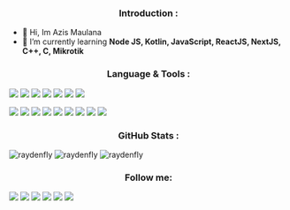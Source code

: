 <h3 align="center">Introduction :</h3>

- 👋 Hi, Im Azis Maulana
- 🌱 I’m currently learning **Node JS, Kotlin, JavaScript, ReactJS, NextJS, C++, C, Mikrotik**


<h3 align="center">Language & Tools :</h3> 

<p>
    <img src="https://img.shields.io/badge/C++-000000?style=for-the-badge&logo=C&logoColor=blue"/>
    <img src="https://img.shields.io/badge/C-000000?style=for-the-badge&logo=c&logoColor=orange"/>
    <img src="https://img.shields.io/badge/git-000000?style=for-the-badge&logo=git&logoColor=grey"/>
    <img src="https://img.shields.io/badge/-GNU_Bash-000000?style=for-the-badge&logo=GNU-Bash&logoColor=4EAA25"/>
    <img src="https://img.shields.io/badge/shell_script-000000?style=for-the-badge&logo=gnu-bash&logoColor=white"/>
    <img src="https://img.shields.io/badge/JavaScript-000000?style=for-the-badge&logo=javascript&logoColor=yellow"/>
    <img src="https://img.shields.io/badge/Kotlin-000000?style=for-the-badge&logo=kotlin&logoColor=blue"/>
</p>
  <p>
    <img src="https://img.shields.io/badge/github-000000?style=for-the-badge&logo=github&logoColor=white"/>
    <img src="https://img.shields.io/badge/-Stackoverflow-000000?style=for-the-badge&logo=stack-overflow&logoColor=FE7A16"/>
    <img src="https://img.shields.io/badge/XDA--Developers-000000?style=for-the-badge&logo=XDA-Developers&logoColor=%23AC6E2F"/>
    <img src="https://img.shields.io/badge/Visual%20Studio%20Code-000000?style=for-the-badge&logo=visual-studio-code&logoColor=0078d7"/>
    <img src="https://img.shields.io/badge/Android-000000?style=for-the-badge&logo=android&logoColor=3DDC84"/>
    <img src="https://img.shields.io/badge/Linux-000000?style=for-the-badge&logo=linux&logoColor=FCC624"/>
    <img src="https://img.shields.io/badge/Arch_Linux-000000?style=for-the-badge&logo=arch-linux&logoColor=blue"/>
    <img src="https://img.shields.io/badge/Windows-000000?style=for-the-badge&logo=windows&logoColor=0078D6"/>
    <img src="https://img.shields.io/badge/Mikrotik-000000?style=for-the-badge&logo=mikrotik&logoColor=gray"/>
  </p>
  
<h3 align="center">GitHub Stats :</h3>
<!---
want to know more about me please look at my website, namely https://raydenfly76.repl.co
<!-- Markdown -->
<img src="https://github-readme-stats.vercel.app/api?username=RAYDENFLY&show_icons=true&theme=midnight-purple" alt="raydenfly" />
<img class="center" src="https://github-readme-stats.vercel.app/api/top-langs/?username=RAYDENFLY&theme=midnight-purple&layout=compact" alt="raydenfly" />
<img src="https://komarev.com/ghpvc/?username=RAYDENFLY&label=Profile%20Views&color=blueviolet&style=plastic" alt="raydenfly" /> </p>

<h3 align="center">Follow me:</h3>

<p align="left">
  <p>
    <a href="https://instagram.com/azis_maulana321"><img src="https://img.shields.io/badge/Instagram-000000?style=for-the-badge&logo=instagram&logoColor=red"/></a>
    <a href="https://twitter.com/azis_maulana321"><img src="https://img.shields.io/badge/Twitter-000000?style=for-the-badge&logo=twitter&logoColor=blue"/></a>
    <a href="https://t.me/azis_maulana321"><img src="https://img.shields.io/badge/Telegram-000000?style=for-the-badge&logo=Telegram&logoColor=blue"/></a>
    <a href="https://https://wa.me/62858112145701"><img src="https://img.shields.io/badge/Whatsapp-000000?style=for-the-badge&logo=Whatsapp&logoColor=green"/></a>
    <a href="https://forum.xda-developers.com/m/raydenfly.12070255/"><img src="https://img.shields.io/badge/XDA--Developers-000000?style=for-the-badge&logo=XDA-Developers&logoColor=%23AC6E2F"/></a>
    <a href="raydenfly84@gmail.com"><img src="https://img.shields.io/badge/Gmail-000000?style=for-the-badge&logo=gmail&logoColor=D14836"/></a>
  </p>
